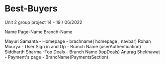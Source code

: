 # Best-Buyers
Unit 2 group project  14 - 19 / 06/2022

Name             Page-Name    Branch-Name

Mayuri Samanta - Homepage - brachname( homepage , navbar)
Rohan Mourya   - User Sign in and Up - Branch Name (userAuthentication)
Siddharth Sharma -Top Deals - Branch Name (topDeals)
Anurag Shekhawat - Payment's page - BrancName(PaymentsSection)


